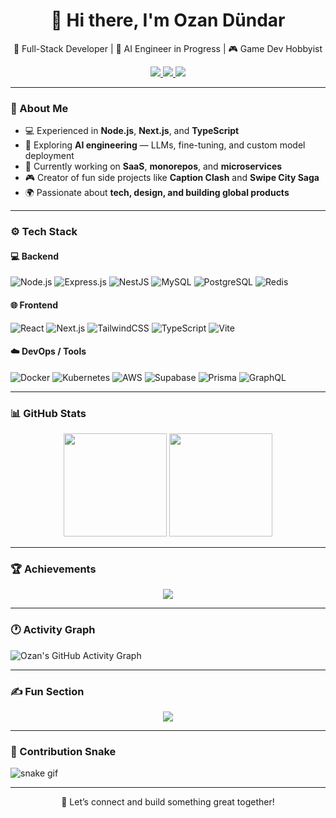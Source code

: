 <h1 align="center">👋 Hi there, I'm Ozan Dündar</h1>

<p align="center">
  🚀 Full-Stack Developer | 🧠 AI Engineer in Progress | 🎮 Game Dev Hobbyist
</p>

<p align="center">
  <a href="https://www.linkedin.com/in/ozandundar" target="_blank">
    <img src="https://img.shields.io/badge/LinkedIn-0077B5?style=for-the-badge&logo=linkedin&logoColor=white" />
  </a>
  <a href="mailto:ozandundar@gmail.com">
    <img src="https://img.shields.io/badge/Email-D14836?style=for-the-badge&logo=gmail&logoColor=white" />
  </a>
  <img src="https://komarev.com/ghpvc/?username=ozandndar&color=blue&style=for-the-badge" />
</p>

---

### 🧩 About Me  

- 💻 Experienced in **Node.js**, **Next.js**, and **TypeScript**
- 🧠 Exploring **AI engineering** — LLMs, fine-tuning, and custom model deployment  
- 🧰 Currently working on **SaaS**, **monorepos**, and **microservices**  
- 🎮 Creator of fun side projects like **Caption Clash** and **Swipe City Saga**  
- 🌍 Passionate about **tech, design, and building global products**  

---

### ⚙️ Tech Stack  

#### 💻 Backend  
![Node.js](https://img.shields.io/badge/Node.js-339933?style=for-the-badge&logo=node.js&logoColor=white)
![Express.js](https://img.shields.io/badge/Express.js-000000?style=for-the-badge&logo=express&logoColor=white)
![NestJS](https://img.shields.io/badge/NestJS-E0234E?style=for-the-badge&logo=nestjs&logoColor=white)
![MySQL](https://img.shields.io/badge/MySQL-4479A1?style=for-the-badge&logo=mysql&logoColor=white)
![PostgreSQL](https://img.shields.io/badge/PostgreSQL-316192?style=for-the-badge&logo=postgresql&logoColor=white)
![Redis](https://img.shields.io/badge/Redis-DC382D?style=for-the-badge&logo=redis&logoColor=white)

#### 🌐 Frontend  
![React](https://img.shields.io/badge/React-20232A?style=for-the-badge&logo=react&logoColor=61DAFB)
![Next.js](https://img.shields.io/badge/Next.js-000000?style=for-the-badge&logo=nextdotjs&logoColor=white)
![TailwindCSS](https://img.shields.io/badge/Tailwind_CSS-38B2AC?style=for-the-badge&logo=tailwind-css&logoColor=white)
![TypeScript](https://img.shields.io/badge/TypeScript-3178C6?style=for-the-badge&logo=typescript&logoColor=white)
![Vite](https://img.shields.io/badge/Vite-646CFF?style=for-the-badge&logo=vite&logoColor=white)

#### ☁️ DevOps / Tools  
![Docker](https://img.shields.io/badge/Docker-2496ED?style=for-the-badge&logo=docker&logoColor=white)
![Kubernetes](https://img.shields.io/badge/Kubernetes-326CE5?style=for-the-badge&logo=kubernetes&logoColor=white)
![AWS](https://img.shields.io/badge/AWS-232F3E?style=for-the-badge&logo=amazon-aws&logoColor=FF9900)
![Supabase](https://img.shields.io/badge/Supabase-3ECF8E?style=for-the-badge&logo=supabase&logoColor=white)
![Prisma](https://img.shields.io/badge/Prisma-2D3748?style=for-the-badge&logo=prisma&logoColor=white)
![GraphQL](https://img.shields.io/badge/GraphQL-E434AA?style=for-the-badge&logo=graphql&logoColor=white)

---

### 📊 GitHub Stats  

<p align="center">
  <img src="https://github-readme-stats.vercel.app/api?username=ozandndar&show_icons=true&theme=radical" height="165" />
  <img src="https://github-readme-stats.vercel.app/api/top-langs/?username=ozandndar&layout=compact&theme=tokyonight" height="165" />
</p>

---

### 🏆 Achievements  

<p align="center">
  <img src="https://github-profile-trophy.vercel.app/?username=ozandndar&theme=onedark&margin-w=15&margin-h=15" />
</p>

---

### 🕐 Activity Graph  

![Ozan's GitHub Activity Graph](https://github-readme-activity-graph.vercel.app/graph?username=ozandndar&theme=react-dark)

---

### ✍️ Fun Section  

<p align="center">
  <img src="https://readme-typing-svg.herokuapp.com?color=%2336BCF7&lines=Building+cool+things+with+Node.js;Exploring+AI+models+%F0%9F%A4%96;Making+games+for+fun+%F0%9F%8E%AE;Always+learning+something+new+%F0%9F%92%A1" />
</p>

---

### 🐍 Contribution Snake  

![snake gif](https://github.com/ozandndar/ozandndar/blob/output/github-contribution-grid-snake.svg)

---

<p align="center">💬 Let’s connect and build something great together!</p>
